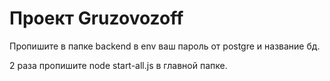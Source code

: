 # Проект Gruzovozoff

Пропишите в папке backend в env ваш пароль от postgre и название бд.

2 раза пропишите node start-all.js в главной папке.
